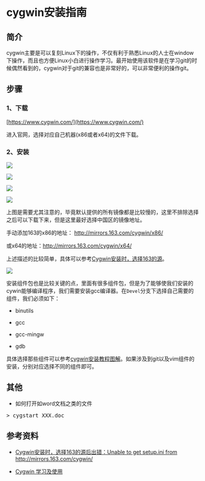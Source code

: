 # cygwin安装指南 #

## 简介 ##

cygwin主要是可以复刻Linux下的操作，不仅有利于熟悉Linux的人士在window下操作，而且也方便Linux小白进行操作学习。最开始使用该软件是在学习git的时候偶然看到的，cygwin对于git的兼容也是非常好的，可以非常便利的操作git。

## 步骤 ##

### 1、下载 ###

[https://www.cygwin.com/](https://www.cygwin.com/)

进入官网，选择对应自己机器(x86或者x64)的文件下载。

### 2、安装 ###

![](http://i.imgur.com/DVJURQY.png)

![](http://i.imgur.com/GalMwIL.png)

![](http://i.imgur.com/cTUkES1.png)

![](http://i.imgur.com/a6aOHg4.png)

上图是需要尤其注意的，毕竟默认提供的所有镜像都是比较慢的，这里不排除选择之后可以下载下来，但是这里最好选择中国区的镜像地址。

手动添加163的x86的地址： http://mirrors.163.com/cygwin/x86/

或x64的地址：http://mirrors.163.com/cygwin/x64/

上述描述的比较简单，具体可以参考[Cygwin安装时，选择163的源](http://www.crifan.com/cygwin_choose_163_mirror_error_unable_to_get_setup_ini_from_http_mirrors_163_com_cygwin/)。

![](http://i.imgur.com/tX5xfCr.png)

安装组件包也是比较关键的点，里面有很多组件包，但是为了能够使我们安装的cywin能够编译程序，我们需要安装gcc编译器。在`Devel`分支下选择自己需要的组件，我们必须如下：

- binutils

- gcc

- gcc-mingw

- gdb

具体选择那些组件可以参考[cygwin安装教程图解](http://blog.csdn.net/xj626852095/article/details/27524937)。如果涉及到git以及vim组件的安装，分别对应选择不同的组件即可。

## 其他 ##

- 如何打开如word文档之类的文件

<pre>
> cygstart XXX.doc
</pre>


## 参考资料 ##

- [Cygwin安装时，选择163的源后出错：Unable to get setup.ini from <http://mirrors.163.com/cygwin/>](http://www.crifan.com/cygwin_choose_163_mirror_error_unable_to_get_setup_ini_from_http_mirrors_163_com_cygwin/)

- [Cygwin 学习及使用](http://idxuanjun.github.io/blog/2014/02/22/learning-and-using-cygwin/)


